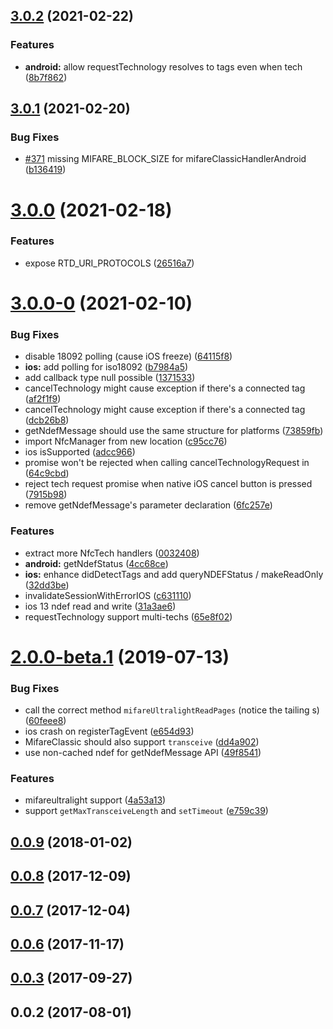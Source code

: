 ## [3.0.2](https://github.com/whitedogg13/react-native-nfc-manager/compare/v3.0.1...v3.0.2) (2021-02-22)


### Features

* **android:** allow requestTechnology resolves to tags even when tech ([8b7f862](https://github.com/whitedogg13/react-native-nfc-manager/commit/8b7f8629a8e46304f2a68d62f01e745047fe01dc))



## [3.0.1](https://github.com/whitedogg13/react-native-nfc-manager/compare/v3.0.0...v3.0.1) (2021-02-20)


### Bug Fixes

* [#371](https://github.com/whitedogg13/react-native-nfc-manager/issues/371) missing MIFARE_BLOCK_SIZE for mifareClassicHandlerAndroid ([b136419](https://github.com/whitedogg13/react-native-nfc-manager/commit/b1364197c80ab16542bbb823483a2079a896e169))



# [3.0.0](https://github.com/whitedogg13/react-native-nfc-manager/compare/v3.0.0-0...v3.0.0) (2021-02-18)


### Features

* expose RTD_URI_PROTOCOLS ([26516a7](https://github.com/whitedogg13/react-native-nfc-manager/commit/26516a7ce8309ade21464df13a8e5c799c0e417c))



# [3.0.0-0](https://github.com/whitedogg13/react-native-nfc-manager/compare/v2.0.0-beta.1...v3.0.0-0) (2021-02-10)


### Bug Fixes

* disable 18092 polling (cause iOS freeze) ([64115f8](https://github.com/whitedogg13/react-native-nfc-manager/commit/64115f80f8cd93ed5ef3b01987d6c628a5a9127b))
* **ios:** add polling for iso18092 ([b7984a5](https://github.com/whitedogg13/react-native-nfc-manager/commit/b7984a59ea27076d7fd34a2614592f468c80f5e1))
* add callback type null possible ([1371533](https://github.com/whitedogg13/react-native-nfc-manager/commit/13715334ea908b89654b42eba4ec902bcc6f4229))
* cancelTechnology might cause exception if there's a connected tag ([af2f1f9](https://github.com/whitedogg13/react-native-nfc-manager/commit/af2f1f92bbd7bfcf8c604db48b790289c3ca4946))
* cancelTechnology might cause exception if there's a connected tag ([dcb26b8](https://github.com/whitedogg13/react-native-nfc-manager/commit/dcb26b85a955ce17ae633e00f6f189a895e8adcb))
* getNdefMessage should use the same structure for platforms ([73859fb](https://github.com/whitedogg13/react-native-nfc-manager/commit/73859fbac8939277f1e7fc2ad13ececee8c9d4c7))
* import NfcManager from new location ([c95cc76](https://github.com/whitedogg13/react-native-nfc-manager/commit/c95cc76a0a3b52c751c1a0f00895cf1b34b66b28))
* ios isSupported ([adcc966](https://github.com/whitedogg13/react-native-nfc-manager/commit/adcc966c8ed4a565c2800fabc5e5a0cad07ea376))
* promise won't be rejected when calling cancelTechnologyRequest in ([64c9cbd](https://github.com/whitedogg13/react-native-nfc-manager/commit/64c9cbd05e34e975fa4744727859efd08ea610bf))
* reject tech request promise when native iOS cancel button is pressed ([7915b98](https://github.com/whitedogg13/react-native-nfc-manager/commit/7915b98132cf5c6f86eb96dfe242b67bef32e8a7))
* remove getNdefMessage's parameter declaration ([6fc257e](https://github.com/whitedogg13/react-native-nfc-manager/commit/6fc257e61e1da5600a7aac44d9a8a97a7ecc988c))


### Features

* extract more NfcTech handlers ([0032408](https://github.com/whitedogg13/react-native-nfc-manager/commit/0032408af21cafa3f5f92c16083f914325450524))
* **android:** getNdefStatus ([4cc68ce](https://github.com/whitedogg13/react-native-nfc-manager/commit/4cc68ce233d81c03760b791fc2f568fe4b8415c4))
* **ios:** enhance didDetectTags and add queryNDEFStatus / makeReadOnly ([32dd3be](https://github.com/whitedogg13/react-native-nfc-manager/commit/32dd3be2968abbe095ae42fd12793a9a8c0725c6))
* invalidateSessionWithErrorIOS ([c631110](https://github.com/whitedogg13/react-native-nfc-manager/commit/c631110b6454c08821607014a28b8dffb20fe8b0))
* ios 13 ndef read and write ([31a3ae6](https://github.com/whitedogg13/react-native-nfc-manager/commit/31a3ae6e141e41f3f36a102d5c2bb5ce04ba78a5))
* requestTechnology support multi-techs ([65e8f02](https://github.com/whitedogg13/react-native-nfc-manager/commit/65e8f02b83820cb72e65c8443a607b6dca2c8fae))



# [2.0.0-beta.1](https://github.com/whitedogg13/react-native-nfc-manager/compare/0.0.9...v2.0.0-beta.1) (2019-07-13)


### Bug Fixes

* call the correct method `mifareUltralightReadPages` (notice the tailing s) ([60feee8](https://github.com/whitedogg13/react-native-nfc-manager/commit/60feee88c2d20bc18af23b3abb6d8cb22fe17e16))
* ios crash on registerTagEvent ([e654d93](https://github.com/whitedogg13/react-native-nfc-manager/commit/e654d9359751327284d20b3bee1139c78657dcb4))
* MifareClassic should also support `transceive` ([dd4a902](https://github.com/whitedogg13/react-native-nfc-manager/commit/dd4a902257a402e5d6d3eae8bd43f9d37c03928b))
* use non-cached ndef for getNdefMessage API ([49f8541](https://github.com/whitedogg13/react-native-nfc-manager/commit/49f85415a5bc6d0218992dc6ba2b9303cee8e3ac))


### Features

* mifareultralight support ([4a53a13](https://github.com/whitedogg13/react-native-nfc-manager/commit/4a53a135c594ef340927ae053dfc142ebfd0b9b6))
* support `getMaxTransceiveLength` and `setTimeout` ([e759c39](https://github.com/whitedogg13/react-native-nfc-manager/commit/e759c399008e9060ae6f5fe23d7b31a61b1f8037))



## [0.0.9](https://github.com/whitedogg13/react-native-nfc-manager/compare/0.0.8...0.0.9) (2018-01-02)



## [0.0.8](https://github.com/whitedogg13/react-native-nfc-manager/compare/0.0.7...0.0.8) (2017-12-09)



## [0.0.7](https://github.com/whitedogg13/react-native-nfc-manager/compare/0.0.6...0.0.7) (2017-12-04)



## [0.0.6](https://github.com/whitedogg13/react-native-nfc-manager/compare/0.0.3...0.0.6) (2017-11-17)



## [0.0.3](https://github.com/whitedogg13/react-native-nfc-manager/compare/0.0.2...0.0.3) (2017-09-27)



## 0.0.2 (2017-08-01)



